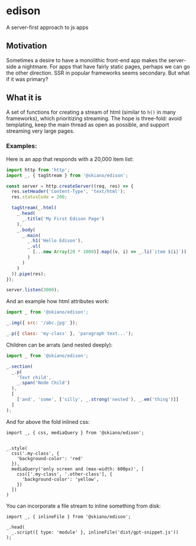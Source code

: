 # edison

A server-first approach to js apps

## Motivation

Sometimes a desire to have a monolithic front-end app makes the server-side a nightmare. For apps that have fairly static pages, 
perhaps we can go the other direction. SSR in popular frameworks seems secondary. But what if it was primary?

## What it is

A set of functions for creating a stream of html (similar to `h()` in many frameworks), which prioritizing streaming. The hope is three-fold: avoid templating, keep the main thread as open as possible, and support streaming very large pages.

### Examples:

Here is an app that responds with a 20,000 item list:

```js
import http from 'http';
import _, { tagStream } from '@skiano/edison';

const server = http.createServer((req, res) => {
  res.setHeader('Content-Type', 'text/html');
  res.statusCode = 200;

  tagStream(_.html(
    _.head(
      _.title('My First Edison Page')
    ),
    _.body(
      _.main(
        _.h1('Hello Edison'),
        _.ul(
          [...new Array(20 * 1000)].map((v, i) => _.li(`item ${i}`))
        )
      )
    )
  )).pipe(res);
});

server.listen(3000);
```

And an example how html attributes work:

```js
import _ from '@skiano/edison';

_.img({ src: '/abc.jpg' });

_.p({ class: 'my-class' }, 'paragraph text...');
```

Children can be arrats (and nested deeply):

```js
import _ from '@skiano/edison';

_.section(
  _.p(
    'Text child',
    _.span('Node Child')
  ),
  [
    ['and', 'some', ['silly', _.strong('nested'), _.em('thing')]]
  ]
);
```

And for above the fold inlined css:

```
import _, { css, mediaQuery } from '@skiano/edison';


_.style(
  css('.my-class', {
    'background-color': 'red'
  }),
  mediaQuery('only screen and (max-width: 600px)', [
    css(['.my-class', '.other-class'], {
      'background-color': 'yellow',
    })
  ])
)

```

You can incorporate a file stream to inline something from disk:

```
import _, { inlineFile } from '@skiano/edison';

_.head(
  _.script({ type: 'module' }, inlineFile('dist/gpt-snippet.js')) 
);
```
